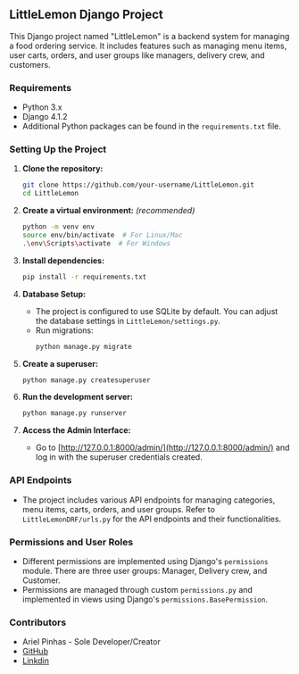 ## LittleLemon Django Project

This Django project named "LittleLemon" is a backend system for managing a food ordering service. It includes features such as managing menu items, user carts, orders, and user groups like managers, delivery crew, and customers.

### Requirements

- Python 3.x
- Django 4.1.2
- Additional Python packages can be found in the `requirements.txt` file.

### Setting Up the Project

1. **Clone the repository:**
    ```bash
    git clone https://github.com/your-username/LittleLemon.git
    cd LittleLemon
    ```

2. **Create a virtual environment:** *(recommended)*
    ```bash
    python -m venv env
    source env/bin/activate  # For Linux/Mac
    .\env\Scripts\activate  # For Windows
    ```

3. **Install dependencies:**
    ```bash
    pip install -r requirements.txt
    ```

4. **Database Setup:**
    - The project is configured to use SQLite by default. You can adjust the database settings in `LittleLemon/settings.py`.
    - Run migrations:
        ```bash
        python manage.py migrate
        ```

5. **Create a superuser:**
    ```bash
    python manage.py createsuperuser
    ```

6. **Run the development server:**
    ```bash
    python manage.py runserver
    ```

7. **Access the Admin Interface:**
    - Go to [http://127.0.0.1:8000/admin/](http://127.0.0.1:8000/admin/) and log in with the superuser credentials created.

### API Endpoints

- The project includes various API endpoints for managing categories, menu items, carts, orders, and user groups. Refer to `LittleLemonDRF/urls.py` for the API endpoints and their functionalities.

### Permissions and User Roles

- Different permissions are implemented using Django's `permissions` module. There are three user groups: Manager, Delivery crew, and Customer.
- Permissions are managed through custom `permissions.py` and implemented in views using Django's `permissions.BasePermission`.

### Contributors

- Ariel Pinhas - Sole Developer/Creator
- [GitHub](https://github.com/ariel-pi)
- [Linkdin](www.linkedin.com/in/ariel-pinhas)



